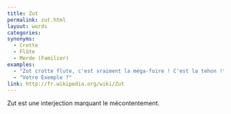 ```yaml
---
title: Zut
permalink: zut.html
layout: words
categories:
synonyms:
  - Crotte
  - Flûte
  - Merde (Familier)
examples:
  - "Zut crotte flute, c'est vraiment la méga-foire ! C'est la tehon !"
  - "Votre Exemple ?"
link: http://fr.wikipedia.org/wiki/Zut
---
```


Zut est une interjection marquant le mécontentement. 
